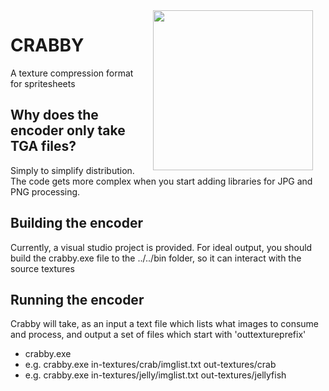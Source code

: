 
<img src="https://raw.github.com/mainroach/crabby/master/icon.jpg" width="256" align="right" hspace="20">

# CRABBY #
A texture compression format for spritesheets

## Why does the encoder only take TGA files? ##
Simply to simplify distribution. The code gets more complex when you start adding libraries for JPG and PNG processing.


## Building the encoder ##
Currently, a visual studio project is provided. For ideal output, you should build the crabby.exe file to the ../../bin folder, so it can interact with the source textures

## Running the encoder ##
Crabby will take, as an input a text file which lists what images to consume and process, and output a set of files which start with 'outtextureprefix'
* crabby.exe <texturelilst> <outtextureprefix>
* e.g. crabby.exe in-textures/crab/imglist.txt out-textures/crab
* e.g. crabby.exe in-textures/jelly/imglist.txt out-textures/jellyfish


